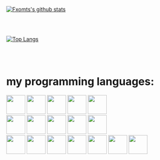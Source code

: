 [![Fxomts's github stats](https://github-readme-stats.vercel.app/api?username=Fxomt-III)](https://github.com/anuraghazra/github-readme-stats)

<br><br>

[![Top Langs](https://github-readme-stats.vercel.app/api/top-langs/?username=Fxomt-III&layout=compact)](https://github.com/anuraghazra/github-readme-stats)

<br><br>


<h1><b>my programming languages:</b></h1>
<div>
<img src="https://cdn.jsdelivr.net/npm/programming-languages-logos/src/javascript/javascript.png" height="50">
<img src="https://cdn.jsdelivr.net/npm/programming-languages-logos/src/html/html.png" height="50">
<img src="https://cdn.jsdelivr.net/npm/programming-languages-logos/src/css/css.png" height="50">
<img src="https://cdn.jsdelivr.net/npm/programming-languages-logos/src/python/python.png" height="50">
<img src="https://cdn.jsdelivr.net/npm/programming-languages-logos/src/c/c.png" height="50">

<br/>

<img src="https://cdn.jsdelivr.net/npm/programming-languages-logos/src/cpp/cpp.png" height="50">
<img src="https://cdn.jsdelivr.net/npm/programming-languages-logos/src/csharp/csharp.png" height="50">
<img src="https://cdn.jsdelivr.net/npm/programming-languages-logos/src/java/java.png" height="50">
<img src="https://cdn.jsdelivr.net/npm/programming-languages-logos/src/lua/lua.png" height="50">
<img src="https://cdn.jsdelivr.net/npm/programming-languages-logos/src/go/go.png" height="50">
<br/>
<img src="https://cdn.jsdelivr.net/npm/programming-languages-logos/src/typescript/typescript.png" height="50">
<img src="https://cdn.jsdelivr.net/npm/programming-languages-logos/src/ruby/ruby.png" height="50">
<img src="https://cdn.jsdelivr.net/npm/programming-languages-logos/src/haskell/haskell.png" height="50">
<img src="https://raw.githubusercontent.com/yurijserrano/Github-Profile-Readme-Logos/master/programming%20languages/bash.svg" height="50">
<img src="https://github.com/yurijserrano/Github-Profile-Readme-Logos/blob/master/programming%20languages/rust.svg" height="50">
<img src="https://cdn.jsdelivr.net/npm/programming-languages-logos/src/kotlin/kotlin.png" height="50">
<img src="https://nasm-tutorial.akash.website/img/nasm-logo.png" height="50">
</div>
